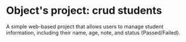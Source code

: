 # Object's project: crud students
A simple web-based project that allows users to manage student information, including their name, age, note, and status (Passed/Failed).